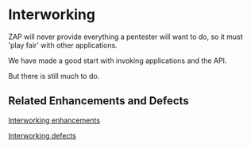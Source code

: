# Interworking

ZAP will never provide everything a pentester will want to do, so it must 'play fair' with other applications.

We have made a good start with invoking applications and the API.

But there is still much to do.

## Related Enhancements and Defects

[Interworking enhancements](http://code.google.com/p/zaproxy/issues/list?can=2&q=type=Enhancement%20label=Interworking)

[Interworking defects](http://code.google.com/p/zaproxy/issues/list?can=2&q=type=Defect%20label=Interworking)
